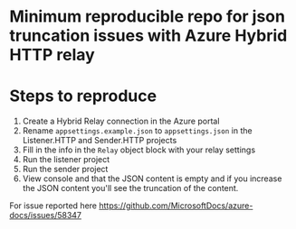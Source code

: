 # Minimum reproducible repo for json truncation issues with Azure Hybrid HTTP relay


# Steps to reproduce
1. Create a Hybrid Relay connection in the Azure portal
1. Rename `appsettings.example.json` to `appsettings.json` in the Listener.HTTP and Sender.HTTP projects
1. Fill in the info in the `Relay` object block with your relay settings
1. Run the listener project
1. Run the sender project
1. View console and that the JSON content is empty and if you increase the JSON content you'll see the truncation of the content.

For issue reported here https://github.com/MicrosoftDocs/azure-docs/issues/58347

